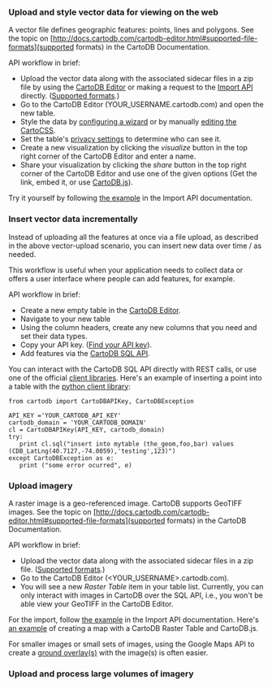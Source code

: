 ### Upload and style vector data for viewing on the web

A vector file defines geographic features: points, lines and polygons. See the topic on [http://docs.cartodb.com/cartodb-editor.html#supported-file-formats](supported formats) in the CartoDB Documentation.

API workflow in brief:

- Upload the vector data along with the associated sidecar files in a zip file by using the [CartoDB Editor](http://docs.cartodb.com/cartodb-editor.html) or making a request to the [Import API](http://docs.cartodb.com/cartodb-platform/import-api.html) directly. ([Supported formats](http://docs.cartodb.com/cartodb-editor.html#supported-file-formats).)
- Go to the CartoDB Editor (YOUR_USERNAME.cartodb.com) and open the new table.
- Style the data by [configuring a wizard](http://docs.cartodb.com/tutorials/visualization_wizard.html) or by manually [editing the CartoCSS](http://docs.cartodb.com/tutorials/conditional_styling.html).
- Set the table's [privacy settings](http://docs.cartodb.com/cartodb-editor.html#table-privacy-settings) to determine who can see it.
- Create a new visualization by clicking the _visualize_ button in the top right corner of the CartoDB Editor and enter a name.
- Share your visualization by clicking the _share_ button in the top right corner of the CartoDB Editor and use one of the given options (Get the link, embed it, or use [CartoDB.js](http://developers.cartodb.com/documentation/cartodb-js.html)).

Try it yourself by following [the example](http://docs.cartodb.com/cartodb-platform/import-api.html#uploading-a-local-file) in the Import API documentation.

### Insert vector data incrementally

Instead of uploading all the features at once via a file upload, as described in the above vector-upload scenario, you can insert new data over time / as needed.

This workflow is useful when your application needs to collect data or offers a user interface where people can add features, for example.

API workflow in brief:

- Create a new empty table in the [CartoDB Editor](http://docs.cartodb.com/cartodb-editor.html).
- Navigate to your new table
- Using the column headers, create any new columns that you need and set their data types.
- Copy your API key. ([Find your API key](http://docs.cartodb.com/cartodb-editor.html)).
- Add features via the [CartoDB SQL API](http://docs.cartodb.com/cartodb-platform/sql-api.html).

You can interact with the CartoDB SQL API directly with REST calls, or use one of the official [client libraries](http://docs.cartodb.com/cartodb-platform/sql-api.html#libraries-in-different-languages). Here's an example of inserting a point into a table with the [python client library](https://github.com/Vizzuality/cartodb-python):

```
from cartodb import CartoDBAPIKey, CartoDBException

API_KEY ='YOUR_CARTODB_API_KEY'
cartodb_domain = 'YOUR_CARTODB_DOMAIN'
cl = CartoDBAPIKey(API_KEY, cartodb_domain)
try:
   print cl.sql("insert into mytable (the_geom,foo,bar) values (CDB_LatLng(40.7127,-74.0059),'testing',123)")
except CartoDBException as e:
   print ("some error ocurred", e)

```

### Upload imagery

A raster image is a geo-referenced image. CartoDB supports GeoTIFF images. See the topic on [http://docs.cartodb.com/cartodb-editor.html#supported-file-formats](supported formats) in the CartoDB Documentation.

API workflow in brief:

- Upload the vector data along with the associated sidecar files in a zip file. ([Supported formats](http://docs.cartodb.com/cartodb-editor.html#supported-file-formats).)
- Go to the CartoDB Editor (<YOUR_USERNAME>.cartodb.com).
- You will see a new _Raster Table_ item in your table list. Currently, you can only interact with images in CartoDB over the SQL API, i.e., you won't be able view your GeoTIFF in the CartoDB Editor.

For the import, follow [the example](http://docs.cartodb.com/cartodb-platform/import-api.html#uploading-a-local-file) in the Import API documentation. Here's [an example](http://bl.ocks.org/rochoa/d3cf809120bda97d0826) of creating a map with a CartoDB Raster Table and CartoDB.js.

For smaller images or small sets of images, using the Google Maps API to create a [ground overlay(s)](https://developers.google.com/maps/documentation/javascript/examples/groundoverlay-simple) with the image(s) is often easier.

### Upload and process large volumes of imagery

